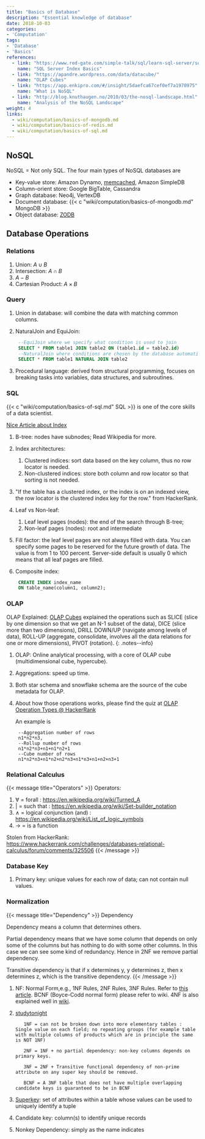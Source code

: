 ```yaml
---
title: "Basics of Database"
description: "Essential knowledge of database"
date: 2018-10-03
categories:
- 'Computation'
tags:
- 'Database'
- 'Basics'
references:
  - link: "https://www.red-gate.com/simple-talk/sql/learn-sql-server/sql-server-index-basics/"
    name: "SQL Server Index Basics"
  - link: "https://apandre.wordpress.com/data/datacube/"
    name: "OLAP Cubes"
  - link: "https://app.enkipro.com/#/insight/5daefca67cef0ef7a1970975"
    name: "What is NoSQL"
  - link: "http://blog.knuthaugen.no/2010/03/the-nosql-landscape.html"
    name: "Analysis of the NoSQL Landscape"
weight: 4
links:
  - wiki/computation/basics-of-mongodb.md
  - wiki/computation/basics-of-redis.md
  - wiki/computation/basics-of-sql.md
---
```



## NoSQL

NoSQL = Not only SQL. The four main types of NoSQL databases are

- Key-value store: Amazon Dynamo, [memcached](http://memcached.org), Amazon SimpleDB
- Column-orient store: Google BigTable, Cassandra
- Graph database: Neo4j, VertexDB
- Document database: {{< c "wiki/computation/basics-of-mongodb.md" MongoDB >}}
- Object database: [ZODB](http://www.zodb.org/)


## Database Operations


### Relations


1. Union: $A\cup B$
2. Intersection: $A\cap B$
3. $A - B$
4. Cartesian Product: $A \times B$


### Query

1. Union in database: will combine the data with matching common columns.
2. NaturalJoin and EquiJoin:

   ```SQL
    --EquiJoin where we specify what condition is used to join
    SELECT * FROM table1 JOIN table2 ON (table1.id = table2.id)
    --NaturalJoin where conditions are chosen by the database automatically
    SELECT * FROM table1 NATURAL JOIN table2
   ```
3. Procedural language: derived from structural programming, focuses on breaking tasks into variables, data structures, and subroutines.


### SQL

{{< c "wiki/computation/basics-of-sql.md" SQL >}} is one of the core skills of a data scientist.

[Nice Article about Index](https://www.red-gate.com/simple-talk/sql/learn-sql-server/sql-server-index-basics/)

1. B-tree: nodes have subnodes; Read Wikipedia for more.
2. Index architectures:
   1. Clustered indices: sort data based on the key column, thus no row locator is needed.
   2. Non-clustered indices: store both column and row locator so that sorting is not needed.
3. "If the table has a clustered index, or the index is on an indexed view, the row locator is the clustered index key for the row." from HackerRank.
4. Leaf vs Non-leaf:
   1. Leaf level pages (nodes): the end of the search through B-tree;
   2. Non-leaf pages (nodes): root and intermediate
5. Fill factor: the leaf level pages are not always filled with data. You can specify some pages to be reserved for the future growth of data. The value is from 1 to 100 percent. Server-side default is usually 0 which means that all leaf pages are filled.
6. Composite index:

   ```sql
    CREATE INDEX index_name
    ON table_name(column1, column2);
   ```

### OLAP

OLAP Explained: [OLAP Cubes](https://apandre.wordpress.com/data/datacube/) explained the operations such as SLICE (slice by one dimension so that we get an N-1 subset of the data), DICE (slice more than two dimensions), DRILL DOWN/UP (navigate among levels of data), ROLL-UP (aggregate, consolidate, involves all the data relations for one or more dimensions), PIVOT (rotation).
{: .notes--info}

1. OLAP: Online analytical processing, with a core of OLAP cube (multidimensional cube, hypercube).
2. Aggregations: speed up time.
3. Both star schema and snowflake schema are the source of the cube metadata for OLAP.

4. About how those operations works, please find the quiz at [OLAP Operation Types @ HackerRank](https://www.hackerrank.com/challenges/olap-operation-types-2/forum)

   An example is

   ```text
    --Aggregation number of rows
    n1*n2*n3,
    --Rollup number of rows
    n1*n2*n3+n1+n1*n2+1
    --Cube number of rows
    n1*n2*n3+n1*n2+n2*n3+n1*n3+n1+n2+n3+1
   ```


### Relational Calculus

{{< message title="Operators" >}}
Operators:
   1. ∀ = forall : https://en.wikipedia.org/wiki/Turned_A
   2. | = such that : https://en.wikipedia.org/wiki/Set-builder_notation
   3. ∧ = logical conjunction (and) : https://en.wikipedia.org/wiki/List_of_logic_symbols
   4. → = is a function

   Stolen from HackerRank: https://www.hackerrank.com/challenges/databases-relational-calculus/forum/comments/325506
{{< /message >}}


### Database Key

1. Primary key: unique values for each row of data; can not contain null values.

### Normalization

{{< message title="Dependency" >}}
Dependency

   Dependency means a column that determines others.

   Partial dependency means that we have some column that depends on only some of the columns but has nothing to do with some other columns. In this case we can see some kind of redundancy. Hence in 2NF we remove partial dependency.

   Transitive dependency is that if x determines y, y determines z, then x determines z, which is the transitive dependency.
{{< /message >}}

1. NF: Normal Form,e.g., 1NF Rules, 2NF Rules, 3NF Rules. Refer to [this article](https://www.guru99.com/database-normalization.html). BCNF (Boyce-Codd normal form) please refer to wiki. 4NF is also explained well in [wiki](https://en.wikipedia.org/wiki/Fourth_normal_form).
2. [studytonight](https://www.studytonight.com/dbms/database-normalization.php)

   ```text
      1NF = can not be broken down into more elementary tables : Single value on each field; no repeating groups (for example table with multiple columns of products which are in principle the same is NOT 1NF)

      2NF = 1NF + no partial dependency: non-key columns depends on primary keys.

      3NF = 2NF + Transitive functional dependency of non-prime attribute on any super key should be removed.

      BCNF = A 3NF table that does not have multiple overlapping candidate keys is guaranteed to be in BCNF
   ```
3. [Superkey](https://en.wikipedia.org/wiki/Superkey):  set of attributes within a table whose values can be used to uniquely identify a tuple
4. Candidate key: column(s) to identify unique records
5. Nonkey Dependency: simply as the name indicates
